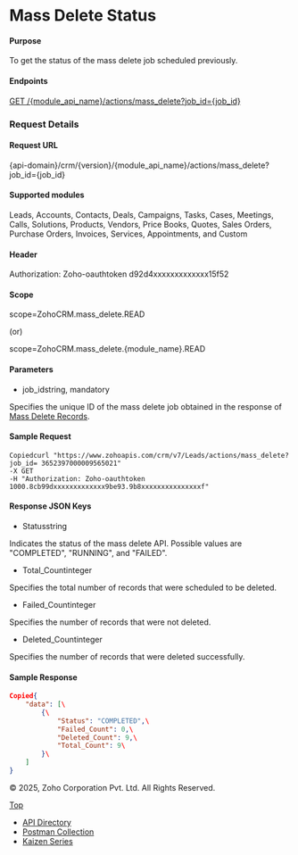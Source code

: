 
# Mass Delete Status

#### Purpose

To get the status of the mass delete job scheduled previously.

#### Endpoints

[GET /{module\_api\_name}/actions/mass\_delete?job\_id={job\_id}](https://www.zoho.com/crm/developer/docs/api/v7/mass-delete-status.html)

### Request Details

#### Request URL

{api-domain}/crm/{version}/{module\_api\_name}/actions/mass\_delete?job\_id={job\_id}

#### Supported modules

Leads, Accounts, Contacts, Deals, Campaigns, Tasks, Cases, Meetings, Calls, Solutions, Products, Vendors, Price Books, Quotes, Sales Orders, Purchase Orders, Invoices, Services, Appointments, and Custom

#### Header

Authorization: Zoho-oauthtoken d92d4xxxxxxxxxxxxx15f52

#### Scope

scope=ZohoCRM.mass\_delete.READ

(or)

scope=ZohoCRM.mass\_delete.{module\_name}.READ

#### Parameters

- job\_idstring, mandatory



Specifies the unique ID of the mass delete job obtained in the response of [Mass Delete Records](https://www.zoho.com/crm/developer/docs/api/v7/mass-delete.html).


#### Sample Request

``` curl
Copiedcurl "https://www.zohoapis.com/crm/v7/Leads/actions/mass_delete?job_id= 3652397000009565021"
-X GET
-H "Authorization: Zoho-oauthtoken 1000.8cb99dxxxxxxxxxxxxx9be93.9b8xxxxxxxxxxxxxxxf"
```

#### Response JSON Keys

- Statusstring



Indicates the status of the mass delete API. Possible values are "COMPLETED", "RUNNING", and "FAILED".

- Total\_Countinteger



Specifies the total number of records that were scheduled to be deleted.

- Failed\_Countinteger



Specifies the number of records that were not deleted.

- Deleted\_Countinteger



Specifies the number of records that were deleted successfully.


#### Sample Response

``` json
Copied{
    "data": [\
        {\
            "Status": "COMPLETED",\
            "Failed_Count": 0,\
            "Deleted_Count": 9,\
            "Total_Count": 9\
        }\
    ]
}
```

© 2025, Zoho Corporation Pvt. Ltd. All Rights Reserved.

[Top](https://www.zoho.com/crm/developer/docs/api/v7/mass-delete-status.html#top)

- [API Directory](https://www.zoho.com/crm/developer/docs/api-directory.html?source_from=qlink_)
- [Postman Collection](https://www.postman.com/zohocrmdevelopers/workspace/zoho-crm-developers/overview?source_from=qlink_)
- [Kaizen Series](https://www.zoho.com/crm/developer/docs/kaizen-series-directory.html?source_from=qlink_)